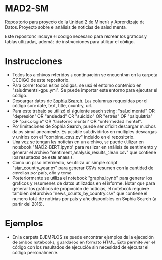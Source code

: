 # MAD2-SM
Repositorio para proyecto de la Unidad 2 de Minería y Aprendizaje de Datos. Proyecto sobre el análisis de noticias de salud mental.

Este repositorio incluye el código necesario para recrear los gráficos y tablas utlizadas, además de instrucciones para utilizar el código.

# Instrucciones
- Todos los archivos referidos a continuación se encuentran en la carpeta CODIGO de este repositorio.
- Para correr todos estos códigos, se usó el entorno contenido en "saludmental-gpu.yml". Se puede importar este entorno para ejecutar el código.
- Descargar datos de [Sophia Search](https://search.sophia2.org). Las columnas requeridas por el código son: date, text, title, country, url.
- Para este trabajo se utilizó el siguiente seach string: "salud mental" OR "depresión" OR "ansiedad" OR "suicidio" OR "estrés" OR "psiquiatría" OR "psicología" OR "trastorno mental" OR "enfermedad mental".
- Por limitaciones de Sophia Search, puede ser dificilt descargar muchos datos simultaneamente. Es posible subdividirlos en multiples descargas y unirlos con el "combine_csvs.py" incluido en el repositorio.
- Una vez se tengan las noticias en un archivo, se puede utilizar en notebook "MAD2-BERT.ipynb" para realizar en análisis de sentimiento y generar el archivo "sentiment_analysis_results_clean.csv" que contiene los resultados de este análisis.
- Como un paso intermedio, se utiliza un simple script "star_country_year.py" para generar CSVs resumen con la cantidad de estrellas por país, año y tema.
- Posteriormente se utiliza el notebook "graphs.ipynb" para generar los gráficos y resumenes de datos utilizados en el informe. Notar que para generar los gráficos de proporción de noticias, el notebook requiere también del archivo "news_counts_by_country.csv" que contiene el numero total de noticias por país y año disponibles en Sophia Search (a partir del 2016).

# Ejemplos
- En la carpeta EJEMPLOS se puede encontrar ejemplos de la ejecución de ambos notebooks, guardados en formato HTML. Esto permite ver el código con los resultados de ejecución sin necesidad de ejecutar el código personalmente.

